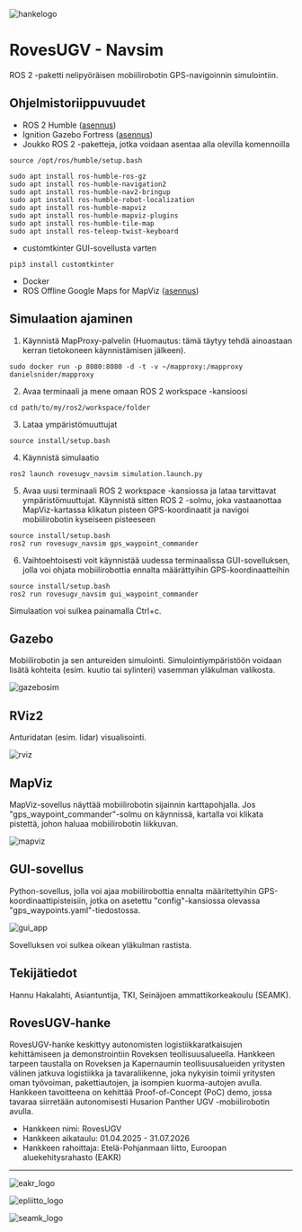 ![hankelogo](/images/rovesugv_logo.png)

# RovesUGV - Navsim

ROS 2 -paketti nelipyöräisen mobiilirobotin GPS-navigoinnin simulointiin.

## Ohjelmistoriippuvuudet

* ROS 2 Humble ([asennus](https://docs.ros.org/en/humble/Installation.html))
* Ignition Gazebo Fortress ([asennus](https://gazebosim.org/docs/fortress/install/))
* Joukko ROS 2 -paketteja, jotka voidaan asentaa alla olevilla komennoilla 

```
source /opt/ros/humble/setup.bash

sudo apt install ros-humble-ros-gz
sudo apt install ros-humble-navigation2
sudo apt install ros-humble-nav2-bringup
sudo apt install ros-humble-robot-localization
sudo apt install ros-humble-mapviz
sudo apt install ros-humble-mapviz-plugins
sudo apt install ros-humble-tile-map
sudo apt install ros-teleop-twist-keyboard
```

* customtkinter GUI-sovellusta varten
```
pip3 install customtkinter
```

* Docker
* ROS Offline Google Maps for MapViz ([asennus](https://github.com/danielsnider/MapViz-Tile-Map-Google-Maps-Satellite))

## Simulaation ajaminen

1. Käynnistä MapProxy-palvelin (Huomautus: tämä täytyy tehdä ainoastaan kerran tietokoneen käynnistämisen jälkeen).
```
sudo docker run -p 8080:8080 -d -t -v ~/mapproxy:/mapproxy danielsnider/mapproxy
```
2. Avaa terminaali ja mene omaan ROS 2 workspace -kansioosi
```
cd path/to/my/ros2/workspace/folder
```
3. Lataa ympäristömuuttujat
```
source install/setup.bash
```
4. Käynnistä simulaatio
```
ros2 launch rovesugv_navsim simulation.launch.py
```
5. Avaa uusi terminaali ROS 2 workspace -kansiossa ja lataa tarvittavat ympäristömuuttujat. Käynnistä sitten ROS 2 -solmu, joka vastaanottaa MapViz-kartassa klikatun pisteen GPS-koordinaatit ja navigoi mobiilirobotin kyseiseen pisteeseen
```
source install/setup.bash
ros2 run rovesugv_navsim gps_waypoint_commander
```
6. Vaihtoehtoisesti voit käynnistää uudessa terminaalissa GUI-sovelluksen, jolla voi ohjata mobiilirobottia ennalta määrättyihin GPS-koordinaatteihin
```
source install/setup.bash
ros2 run rovesugv_navsim gui_waypoint_commander
```

Simulaation voi sulkea painamalla Ctrl+c.

## Gazebo

Mobiilirobotin ja sen antureiden simulointi. Simulointiympäristöön voidaan lisätä kohteita (esim. kuutio tai sylinteri) vasemman yläkulman valikosta.

![gazebosim](/images/gazebosim.png)

## RViz2

Anturidatan (esim. lidar) visualisointi.

![rviz](/images/rviz2.png)

## MapViz

MapViz-sovellus näyttää mobiilirobotin sijainnin karttapohjalla. Jos "gps_waypoint_commander"-solmu on käynnissä, kartalla voi klikata pistettä, johon haluaa mobiilirobotin liikkuvan.

![mapviz](/images/mapviz.png)

## GUI-sovellus

Python-sovellus, jolla voi ajaa mobiilirobottia ennalta määritettyihin GPS-koordinaattipisteisiin, jotka on asetettu "config"-kansiossa olevassa "gps_waypoints.yaml"-tiedostossa.

![gui_app](/images/gui_app.png)

Sovelluksen voi sulkea oikean yläkulman rastista.

## Tekijätiedot

Hannu Hakalahti, Asiantuntija, TKI, Seinäjoen ammattikorkeakoulu (SEAMK).

## RovesUGV-hanke

RovesUGV-hanke keskittyy autonomisten logistiikkaratkaisujen kehittämiseen ja demonstrointiin Roveksen teollisuusalueella. Hankkeen tarpeen taustalla on Roveksen ja Kapernaumin teollisuusalueiden yritysten välinen jatkuva logistiikka ja tavaraliikenne, joka nykyisin toimii yritysten oman työvoiman, pakettiautojen, ja isompien kuorma-autojen avulla. Hankkeen tavoitteena on kehittää Proof-of-Concept (PoC) demo, jossa tavaraa siirretään autonomisesti Husarion Panther UGV -mobiilirobotin avulla.

* Hankkeen nimi: RovesUGV
* Hankkeen aikataulu: 01.04.2025 - 31.07.2026
* Hankkeen rahoittaja: Etelä-Pohjanmaan liitto, Euroopan aluekehitysrahasto (EAKR)

---
![eakr_logo](/images/Euroopan_unionin_osarahoittama_POS.png)

![epliitto_logo](/images/EPLiitto_logo_vaaka_vari.jpg)

![seamk_logo](/images/SEAMK_vaaka_fi_en_RGB_1200x486.jpg)